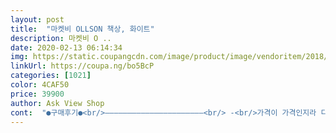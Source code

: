 ```yaml
---
layout: post 
title:  "마켓비 OLLSON 책상, 화이트" 
description: 마켓비 O ..
date: 2020-02-13 06:14:34 
img: https://static.coupangcdn.com/image/product/image/vendoritem/2018/10/24/3028459179/33ce1aa2-5c84-4097-8aa1-28e47c047892.jpg 
linkUrl: https://coupa.ng/bo5BcP 
categories: [1021] 
color: 4CAF50 
price: 39900 
author: Ask View Shop 
cont:  "●구매후기●<br/>——————————————————————<br/> -<br/>가격이 가격인지라 디자인은 예쁘고 좋지만 하자있는<br/>공구상자까지 꺼내서 겨우 폈어요 피면서 페인트조각 떨어지고 하자는 진짜심해요<br/>구매하세요 안그럼 속에서 불날듯요<br/>너무 잘 사용하고있어요  and gt;_ and lt;<br/>다 조립하고 보니 마음에 듭니다.<br/><br/>보이지 않는 부분이라 패스.<br/><br/>불량도요 아무리싼가격에 쓰는거지만 조립은 할수있게<br/>사실 리뷰같은것도 귀찮아서 안남기는 편인데 봉이 찌그러져서 공구상자까지 꺼내 조립한게 짜증나서남겨요<br/>상판도 들뜨거나 깨져서 온 분들 후기 봤어서 걱정했지만 맨들맨들하게 잘 왔어요<br/>상품이 많은듯합니다<br/>새로 받은 것도 긴장하면서 살펴봤는데 네번째 사진에 저거 말고는 다 상태 좋게 왔어용 저 부분은 어차피 조립하면서 가려져서 보이지도 않네요<br/>세번째 사진까지는 처음 배송받았던 상품 상태에요 ㅠㅠ<br/>아 그래도 나머지1개는 조립에는 문제없었습니다<br/>어차피 가격대비만족으로 산거라 크게기대안하고 산건 맞지만 전체적인 완성도가 떨어진다기보다 하자가 많네요<br/>와야하는거아닌가요 철봉과철봉을 끼우는데 한쪽이 동그라미가아니고 살짝 찌그러져있어서 아예안들어가는걸<br/>원룸 자취 시작하면서 사고 싶은 건 많고 원룸이라 공간은 한정적이고 그래서 책상 놔둘 자리가 마땅치 않아 몇개월간 고민만 하다가 아무래도 공부 오랜시간 하려면 필요할 거 같아 구입한거였는데 진작에 살걸 그랬어요<br/>이제 의자도 구입해서 잘 사용해야겠어요ㅎㅎ<br/>일 마치고 상품 풀어보느라 교환신청도 밤 늦게 했는데 다음날에 바로 불량상품 가져가시고 새상품도 받았어요 이건 정말 놀랐네요<br/>일단 큰 합판 밑 오른쪽은 합판이 다 뜯어져서배송되나봐요 2개구매햇는데 2개다그래요<br/>자리 크게 차지하지도 않고 집 인테리어, 이미 구입했던 가구들이랑도 잘 어울리는 거 같아 너무너무 좋아용<br/>작은 상판과 책상다리에 조금 흠이 있었지만<br/>저는 반품교환귀찮고 그냥 싼맛에쓰려고산거라 디자인과 내구성은 가격대비 맘에듭니다<br/>저처럼 눈에 잘 안보이는 하자들은 그냥 넘어가실분들만<br/>저희 집 바닥이 완전 수평이 아니라서 책상도 바닥 위치에 따라 딱 고정되거나 흔들거리거나 하는데 이건 집 문제기때문에 괜찮은데 책상 놔두려고 생각했던 위치에 놔두니 조금 흔들거리더라구요.<br/> 그런데 저 위치에 러그가 조금 겹치는데 그 러그를 책상발에 받쳐놓으니 안 흔들리고 딱 좋네용 ㅎㅎ 의도한던 아니였는데<br/>전반적으로 깨끗한 상품이 배송되었으며<br/>지금 조립하다보니 책상 다리에 맞게끔 구부러진 원형 판이 6개가 있어야 하는데 5개가 있고.<br/> 평평한 원형판이 1개 더 들어있네요.<br/> 일단 그걸로 대체하긴 했네요.<br/><br/>하자가 조금있더라도 가격보고 이해하니 조립은 할수있는거로 보내세요 진짜 힘없는사람들은 저거못펴서 반품할듯<br/>후기 보면서 불안불안한 마음으로 받았던 상품인데 역시나 상태가 너무 안 좋아서 다른 부품들 더 살펴볼 필요도 없겠다 싶어서 바로 교환신청했어요<br/>——————————————————————<br/> -<br/>가격이 가격인지라 디자인은 예쁘고 좋지만 하자있는<br/>공구상자까지 꺼내서 겨우 폈어요 피면서 페인트조각 떨어지고 하자는 진짜심해요<br/>구매하세요 안그럼 속에서 불날듯요<br/>너무 잘 사용하고있어요  and gt;_ and lt;<br/>다 조립하고 보니 마음에 듭니다.<br/><br/>보이지 않는 부분이라 패스.<br/><br/>불량도요 아무리싼가격에 쓰는거지만 조립은 할수있게<br/>사실 리뷰같은것도 귀찮아서 안남기는 편인데 봉이 찌그러져서 공구상자까지 꺼내 조립한게 짜증나서남겨요<br/>상판도 들뜨거나 깨져서 온 분들 후기 봤어서 걱정했지만 맨들맨들하게 잘 왔어요<br/>상품이 많은듯합니다<br/>새로 받은 것도 긴장하면서 살펴봤는데 네번째 사진에 저거 말고는 다 상태 좋게 왔어용 저 부분은 어차피 조립하면서 가려져서 보이지도 않네요<br/>세번째 사진까지는 처음 배송받았던 상품 상태에요 ㅠㅠ<br/>아 그래도 나머지1개는 조립에는 문제없었습니다<br/>어차피 가격대비만족으로 산거라 크게기대안하고 산건 맞지만 전체적인 완성도가 떨어진다기보다 하자가 많네요<br/>와야하는거아닌가요 철봉과철봉을 끼우는데 한쪽이 동그라미가아니고 살짝 찌그러져있어서 아예안들어가는걸<br/>원룸 자취 시작하면서 사고 싶은 건 많고 원룸이라 공간은 한정적이고 그래서 책상 놔둘 자리가 마땅치 않아 몇개월간 고민만 하다가 아무래도 공부 오랜시간 하려면 필요할 거 같아 구입한거였는데 진작에 살걸 그랬어요<br/>이제 의자도 구입해서 잘 사용해야겠어요ㅎㅎ<br/>일 마치고 상품 풀어보느라 교환신청도 밤 늦게 했는데 다음날에 바로 불량상품 가져가시고 새상품도 받았어요 이건 정말 놀랐네요<br/>일단 큰 합판 밑 오른쪽은 합판이 다 뜯어져서배송되나봐요 2개구매햇는데 2개다그래요<br/>자리 크게 차지하지도 않고 집 인테리어, 이미 구입했던 가구들이랑도 잘 어울리는 거 같아 너무너무 좋아용<br/>작은 상판과 책상다리에 조금 흠이 있었지만<br/>저는 반품교환귀찮고 그냥 싼맛에쓰려고산거라 디자인과 내구성은 가격대비 맘에듭니다<br/>저처럼 눈에 잘 안보이는 하자들은 그냥 넘어가실분들만<br/>저희 집 바닥이 완전 수평이 아니라서 책상도 바닥 위치에 따라 딱 고정되거나 흔들거리거나 하는데 이건 집 문제기때문에 괜찮은데 책상 놔두려고 생각했던 위치에 놔두니 조금 흔들거리더라구요.<br/> 그런데 저 위치에 러그가 조금 겹치는데 그 러그를 책상발에 받쳐놓으니 안 흔들리고 딱 좋네용 ㅎㅎ 의도한던 아니였는데<br/>전반적으로 깨끗한 상품이 배송되었으며<br/>지금 조립하다보니 책상 다리에 맞게끔 구부러진 원형 판이 6개가 있어야 하는데 5개가 있고.<br/> 평평한 원형판이 1개 더 들어있네요.<br/> 일단 그걸로 대체하긴 했네요.<br/><br/>하자가 조금있더라도 가격보고 이해하니 조립은 할수있는거로 보내세요 진짜 힘없는사람들은 저거못펴서 반품할듯<br/>후기 보면서 불안불안한 마음으로 받았던 상품인데 역시나 상태가 너무 안 좋아서 다른 부품들 더 살펴볼 필요도 없겠다 싶어서 바로 교환신청했어요<br/>" 
---
```


